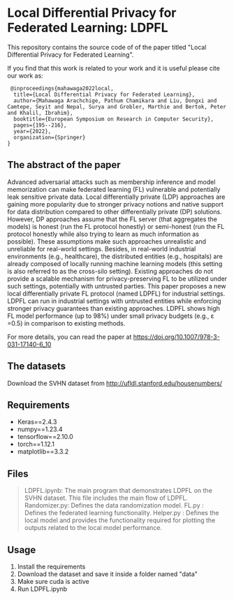 # Local Differential Privacy for Federated Learning: LDPFL

This repository contains the source code of of the paper titled "Local Differential Privacy for Federated Learning".

If you find that this work is related to your work and it is useful please cite our work as:
 
```
 @inproceedings{mahawaga2022local,
  title={Local Differential Privacy for Federated Learning},
  author={Mahawaga Arachchige, Pathum Chamikara and Liu, Dongxi and Camtepe, Seyit and Nepal, Surya and Grobler, Marthie and Bertok, Peter and Khalil, Ibrahim},
  booktitle={European Symposium on Research in Computer Security},
  pages={195--216},
  year={2022},
  organization={Springer}
}
```

## The abstract of the paper

Advanced adversarial attacks such as membership inference and model memorization can make federated learning (FL) vulnerable and potentially leak sensitive private data. Local differentially private (LDP) approaches are gaining more popularity due to stronger privacy notions and native support for data distribution compared to other differentially private (DP) solutions. However, DP approaches assume that the FL server (that aggregates the models) is honest (run the FL protocol honestly) or semi-honest (run the FL protocol honestly while also trying to learn as much information as possible). These assumptions make such approaches unrealistic and unreliable for real-world settings. Besides, in real-world industrial environments (e.g., healthcare), the distributed entities (e.g., hospitals) are already composed of locally running machine learning models (this setting is also referred to as the cross-silo setting). Existing approaches do not provide a scalable mechanism for privacy-preserving FL to be utilized under such settings, potentially with untrusted parties. This paper proposes a new local differentially private FL protocol (named LDPFL) for industrial settings. LDPFL can run in industrial settings with untrusted entities while enforcing stronger privacy guarantees than existing approaches. LDPFL shows high FL model performance (up to 98%) under small privacy budgets (e.g., ε =0.5) in comparison to existing methods.

For more details, you can read the paper at https://doi.org/10.1007/978-3-031-17140-6_10

## The datasets
Download the SVHN dataset from http://ufldl.stanford.edu/housenumbers/

## Requirements 
- Keras==2.4.3
- numpy==1.23.4
- tensorflow==2.10.0
- torch==1.12.1
- matplotlib==3.3.2

## Files
> LDPFL.ipynb: The main program that demonstrates LDPFL on the SVHN dataset. This file includes the main flow of LDPFL.
> Randomizer.py: Defines the data randomization model.
> FL.py : Defines the federated learning functionality.
> Helper.py : Defines the local model and provides the functionality required for plotting the outputs related to the local model performance.

## Usage
1. Install the requirements 
2. Download the dataset and save it inside a folder named "data"
3. Make sure cuda is active 
4. Run LDPFL.ipynb


